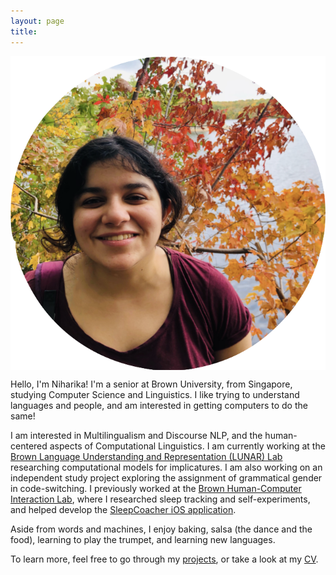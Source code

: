 ```yaml
---
layout: page
title: 
---
```

<a href="link" style="text-align: center; height: 200px; width: 200px;">
<img src="assets/img/linkedin.png" align="center"></a>

Hello, I'm Niharika! I'm a senior at Brown University, from Singapore, studying Computer Science and Linguistics. I like trying to understand languages and people, and am interested in getting computers to do the same!

I am interested in Multilingualism and Discourse NLP, and the human-centered aspects of Computational Linguistics. I am currently working at the [Brown Language Understanding and Representation (LUNAR) Lab](https://lunar.cs.brown.edu/) researching computational models for implicatures. I am also working on an independent study project exploring the assignment of grammatical gender in code-switching. I previously worked at the [Brown Human-Computer Interaction Lab](https://hci.brown.edu/), where I researched sleep tracking and self-experiments, and helped develop the [SleepCoacher iOS application](https://apps.apple.com/us/app/sleepcoacher/id1446980859). 

Aside from words and machines, I enjoy baking, salsa (the dance and the food), learning to play the trumpet, and learning new languages.

To learn more, feel free to go through my [projects](https://niharikajhingan.github.io/projects), or take a look at my [CV](/assets/website_cv.pdf).

